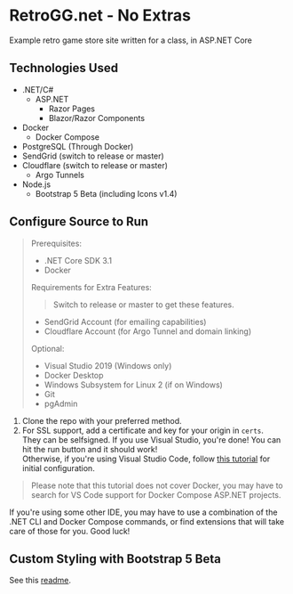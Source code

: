 # RetroGG.net - No Extras
Example retro game store site written for a class, in ASP.NET Core

## Technologies Used
* .NET/C#
  * ASP.NET
    * Razor Pages
    * Blazor/Razor Components
* Docker
  * Docker Compose
* PostgreSQL (Through Docker)
* SendGrid (switch to release or master)
* Cloudflare (switch to release or master)
  * Argo Tunnels
* Node.js
  * Bootstrap 5 Beta (including Icons v1.4)

## Configure Source to Run
> Prerequisites:
> * .NET Core SDK 3.1
> * Docker
> 
> Requirements for Extra Features:
>> Switch to release or master to get these features.
> * SendGrid Account (for emailing capabilities)
> * Cloudflare Account (for Argo Tunnel and domain linking)
> 
> Optional:
> * Visual Studio 2019 (Windows only)
> * Docker Desktop
> * Windows Subsystem for Linux 2 (if on Windows)
> * Git
> * pgAdmin
1. Clone the repo with your preferred method.
2. For SSL support, add a certificate and key for your origin in `certs`.  
   They can be selfsigned.
If you use Visual Studio, you're done! You can hit the run button and it should work!  
Otherwise, if you're using Visual Studio Code, follow
[this tutorial](https://www.syncfusion.com/blogs/post/how-to-develop-an-asp-net-core-application-using-visual-studio-code.aspx)
for initial configuration.
> Please note that this tutorial does not cover Docker, you may have to search for VS Code support
> for Docker Compose ASP.NET projects.

If you're using some other IDE, you may have to use a combination of the .NET CLI and Docker Compose commands, or find
extensions that will take care of those for you. Good luck!

## Custom Styling with Bootstrap 5 Beta
See this [readme](RetroGG.net/bs-theming/README.md).
